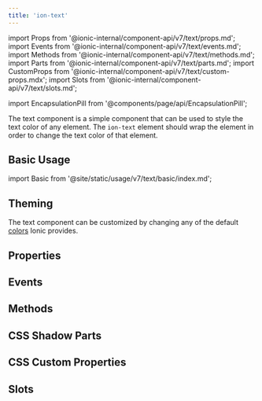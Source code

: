 ```yaml
---
title: 'ion-text'
---
```


import Props from '@ionic-internal/component-api/v7/text/props.md';
import Events from '@ionic-internal/component-api/v7/text/events.md';
import Methods from '@ionic-internal/component-api/v7/text/methods.md';
import Parts from '@ionic-internal/component-api/v7/text/parts.md';
import CustomProps from '@ionic-internal/component-api/v7/text/custom-props.mdx';
import Slots from '@ionic-internal/component-api/v7/text/slots.md';

<head>
  <title>ion-text: Ionic App Component to Style or Change Text Color</title>
  <meta
    name="description"
    content="ion-text is a simple app component that can be used to style the text color of any element. Learn how ion-text wraps elements in order to change the text color."
  />
</head>

import EncapsulationPill from '@components/page/api/EncapsulationPill';

<EncapsulationPill type="shadow" />

The text component is a simple component that can be used to style the text color of any element. The `ion-text` element should wrap the element in order to change the text color of that element.

## Basic Usage

import Basic from '@site/static/usage/v7/text/basic/index.md';

<Basic />

## Theming

The text component can be customized by changing any of the default [colors](../../docs/theming/colors) Ionic provides.

## Properties

<Props />

## Events

<Events />

## Methods

<Methods />

## CSS Shadow Parts

<Parts />

## CSS Custom Properties

<CustomProps />

## Slots

<Slots />
